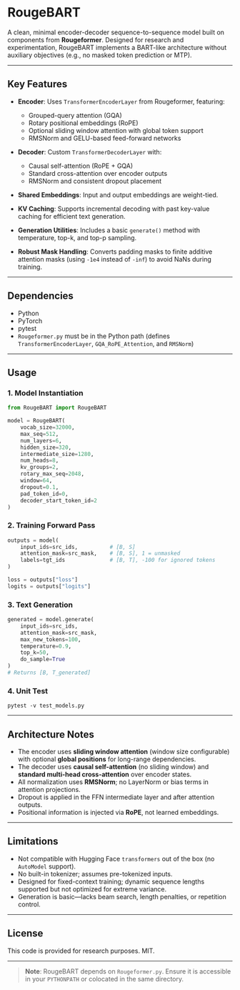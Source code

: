 # RougeBART

A clean, minimal encoder-decoder sequence-to-sequence model built on components from **Rougeformer**. Designed for research and experimentation, RougeBART implements a BART-like architecture without auxiliary objectives (e.g., no masked token prediction or MTP).

---

## Key Features

- **Encoder**: Uses `TransformerEncoderLayer` from Rougeformer, featuring:
  - Grouped-query attention (GQA)
  - Rotary positional embeddings (RoPE)
  - Optional sliding window attention with global token support
  - RMSNorm and GELU-based feed-forward networks

- **Decoder**: Custom `TransformerDecoderLayer` with:
  - Causal self-attention (RoPE + GQA)
  - Standard cross-attention over encoder outputs
  - RMSNorm and consistent dropout placement

- **Shared Embeddings**: Input and output embeddings are weight-tied.

- **KV Caching**: Supports incremental decoding with past key-value caching for efficient text generation.

- **Generation Utilities**: Includes a basic `generate()` method with temperature, top-k, and top-p sampling.

- **Robust Mask Handling**: Converts padding masks to finite additive attention masks (using `-1e4` instead of `-inf`) to avoid NaNs during training.

---

## Dependencies

- Python 
- PyTorch
- pytest
- `Rougeformer.py` must be in the Python path (defines `TransformerEncoderLayer`, `GQA_RoPE_Attention`, and `RMSNorm`)

---

## Usage

### 1. Model Instantiation

```python
from RougeBART import RougeBART

model = RougeBART(
    vocab_size=32000,
    max_seq=512,
    num_layers=6,
    hidden_size=320,
    intermediate_size=1280,
    num_heads=8,
    kv_groups=2,
    rotary_max_seq=2048,
    window=64,
    dropout=0.1,
    pad_token_id=0,
    decoder_start_token_id=2
)
```

### 2. Training Forward Pass

```python
outputs = model(
    input_ids=src_ids,          # [B, S]
    attention_mask=src_mask,    # [B, S], 1 = unmasked
    labels=tgt_ids              # [B, T], -100 for ignored tokens
)

loss = outputs["loss"]
logits = outputs["logits"]
```

### 3. Text Generation

```python
generated = model.generate(
    input_ids=src_ids,
    attention_mask=src_mask,
    max_new_tokens=100,
    temperature=0.9,
    top_k=50,
    do_sample=True
)
# Returns [B, T_generated]
```
### 4. Unit Test

`pytest -v test_models.py`

---

## Architecture Notes

- The encoder uses **sliding window attention** (window size configurable) with optional **global positions** for long-range dependencies.
- The decoder uses **causal self-attention** (no sliding window) and **standard multi-head cross-attention** over encoder states.
- All normalization uses **RMSNorm**; no LayerNorm or bias terms in attention projections.
- Dropout is applied in the FFN intermediate layer and after attention outputs.
- Positional information is injected via **RoPE**, not learned embeddings.

---

## Limitations

- Not compatible with Hugging Face `transformers` out of the box (no `AutoModel` support).
- No built-in tokenizer; assumes pre-tokenized inputs.
- Designed for fixed-context training; dynamic sequence lengths supported but not optimized for extreme variance.
- Generation is basic—lacks beam search, length penalties, or repetition control.

---

## License

This code is provided for research purposes. MIT.

---

> **Note**: RougeBART depends on `Rougeformer.py`. Ensure it is accessible in your `PYTHONPATH` or colocated in the same directory.
